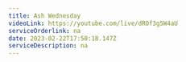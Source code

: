 ```yaml
---
title: Ash Wednesday
videoLink: https://youtube.com/live/dROf3g5W4aU
serviceOrderlink: na
date: 2023-02-22T17:50:18.147Z
serviceDescription: n﻿a
---
```

